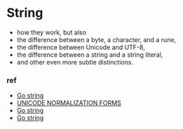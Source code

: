 # String

- how they work, but also 
- the difference between a byte, a character, and a rune, 
- the difference between Unicode and UTF-8, 
- the difference between a string and a string literal, 
- and other even more subtle distinctions.



### ref
- [Go string](../go/string/README.md)
- [UNICODE NORMALIZATION FORMS](http://unicode.org/reports/tr15/)
- [Go string](/go/string/README.md)
- [Go string](//go/string/README.md)
